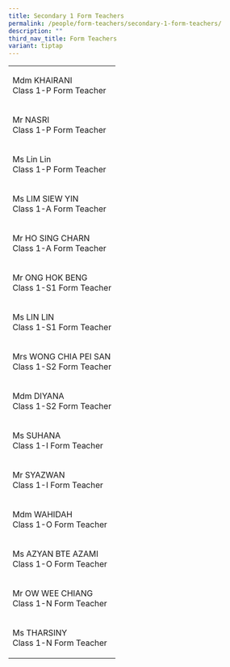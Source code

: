 ```yaml
---
title: Secondary 1 Form Teachers
permalink: /people/form-teachers/secondary-1-form-teachers/
description: ""
third_nav_title: Form Teachers
variant: tiptap
---
```

<table style="minWidth: 25px">
<colgroup>
<col>
</colgroup>
<tbody>
<tr>
<td rowspan="1" colspan="1">
<p>Mdm KHAIRANI
<br>Class 1-P Form Teacher</p>
</td>
</tr>
<tr>
<td rowspan="1" colspan="1">
<p>Mr NASRI
<br>Class 1-P Form Teacher</p>
</td>
</tr>
<tr>
<td rowspan="1" colspan="1">
<p>Ms Lin Lin
<br>Class 1-P Form Teacher</p>
</td>
</tr>
<tr>
<td rowspan="1" colspan="1">
<p>Ms LIM SIEW YIN
<br>Class 1-A Form Teacher</p>
</td>
</tr>
<tr>
<td rowspan="1" colspan="1">
<p>Mr HO SING CHARN
<br>Class 1-A Form Teacher</p>
</td>
</tr>
<tr>
<td rowspan="1" colspan="1">
<p>Mr ONG HOK BENG
<br>Class 1-S1 Form Teacher</p>
</td>
</tr>
<tr>
<td rowspan="1" colspan="1">
<p>Ms LIN LIN
<br>Class 1-S1 Form Teacher</p>
</td>
</tr>
<tr>
<td rowspan="1" colspan="1">
<p>Mrs WONG CHIA PEI SAN
<br>Class 1-S2 Form Teacher</p>
</td>
</tr>
<tr>
<td rowspan="1" colspan="1">
<p>Mdm DIYANA
<br>Class 1-S2 Form Teacher</p>
</td>
</tr>
<tr>
<td rowspan="1" colspan="1">
<p>Ms SUHANA
<br>Class 1-I Form Teacher&nbsp;</p>
</td>
</tr>
<tr>
<td rowspan="1" colspan="1">
<p>Mr SYAZWAN
<br>Class 1-I Form Teacher</p>
</td>
</tr>
<tr>
<td rowspan="1" colspan="1">
<p>Mdm WAHIDAH
<br>Class 1-O Form Teacher</p>
</td>
</tr>
<tr>
<td rowspan="1" colspan="1">
<p>Ms AZYAN BTE AZAMI
<br>Class 1-O Form Teacher</p>
</td>
</tr>
<tr>
<td rowspan="1" colspan="1">
<p>Mr OW WEE CHIANG
<br>Class 1-N Form Teacher</p>
</td>
</tr>
<tr>
<td rowspan="1" colspan="1">
<p>Ms THARSINY
<br>Class 1-N Form Teacher</p>
</td>
</tr>
</tbody>
</table>
<p></p>